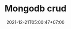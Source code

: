 ---
title: "Mongodb crud"
date: 2021-12-21T05:00:47+07:00
authors: ["Admin"]
summary: "Cara membuat mongodb crud di golang. Create read update delete."
draft: true
tags: [go,mongo]
categories: [golang-dasar]
---